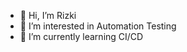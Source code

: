 - 👋 Hi, I’m Rizki
- 👀 I’m interested in Automation Testing
- 🌱 I’m currently learning CI/CD

<!---
rizkura96-BIPO/rizkura96-BIPO is a ✨ special ✨ repository because its `README.md` (this file) appears on your GitHub profile.
You can click the Preview link to take a look at your changes.
--->
